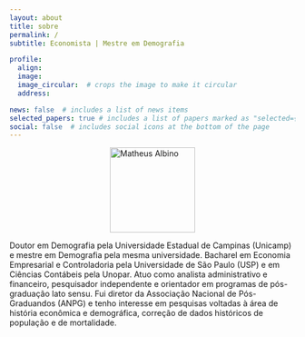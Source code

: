 ```yaml
---
layout: about
title: sobre
permalink: /
subtitle: Economista | Mestre em Demografia

profile:
  align: 
  image: 
  image_circular:  # crops the image to make it circular
  address: 

news: false  # includes a list of news items
selected_papers: true # includes a list of papers marked as "selected={true}"
social: false  # includes social icons at the bottom of the page
---
```

<style>
.center {
  display: block;
  margin-left: auto;
  margin-right: auto;
  width: 150px;
}
</style>

<img src="https://albinomath.github.io/assets/img/foto-matheus.png" alt="Matheus Albino" class="center"> 


Doutor em Demografia pela Universidade Estadual de Campinas (Unicamp) e mestre em Demografia pela mesma universidade. Bacharel em Economia Empresarial e Controladoria pela Universidade de São Paulo (USP) e em Ciências Contábeis pela Unopar. Atuo como analista administrativo e financeiro, pesquisador independente e orientador em programas de pós-graduação lato sensu. Fui diretor da Associação Nacional de Pós-Graduandos (ANPG) e tenho interesse em pesquisas voltadas à área de história econômica e demográfica, correção de dados históricos de população e de mortalidade.
